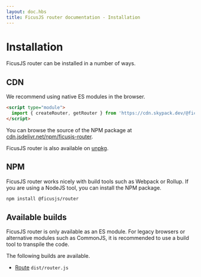 ```yaml
---
layout: doc.hbs
title: FicusJS router documentation - Installation
---
```

# Installation

FicusJS router can be installed in a number of ways.

## CDN

We recommend using native ES modules in the browser.

```html
<script type="module">
  import { createRouter, getRouter } from 'https://cdn.skypack.dev/@ficusjs/router'
</script>
```

You can browse the source of the NPM package at [cdn.jsdelivr.net/npm/ficusjs-router](https://cdn.jsdelivr.net/npm/ficusjs-router/).

FicusJS router is also available on [unpkg](https://unpkg.com/browse/ficusjs-router/).

## NPM

FicusJS router works nicely with build tools such as Webpack or Rollup. If you are using a NodeJS tool, you can install the NPM package.

```sh
npm install @ficusjs/router
```

## Available builds

FicusJS router is only available as an ES module. For legacy browsers or alternative modules such as CommonJS, it is recommended to use a build tool to transpile the code.

The following builds are available.

- [Route](docs/router) `dist/router.js`
